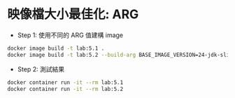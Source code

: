 # 映像檔大小最佳化: ARG

- Step 1: 使用不同的 ARG 值建構 image

```bash
docker image build -t lab:5.1 .
docker image build -t lab:5.2 --build-arg BASE_IMAGE_VERSION=24-jdk-slim .
```

- Step 2: 測試結果

```bash
docker container run -it --rm lab:5.1
docker container run -it --rm lab:5.2
```
